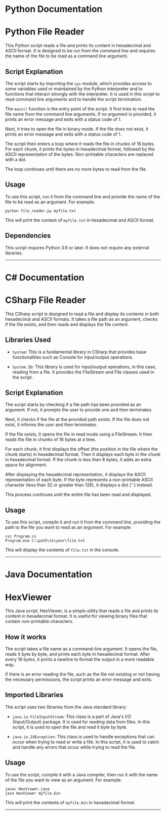 # Python Documentation

# Python File Reader

This Python script reads a file and prints its content in hexadecimal and ASCII format. It is designed to be run from the command line and requires the name of the file to be read as a command line argument.

## Script Explanation

The script starts by importing the `sys` module, which provides access to some variables used or maintained by the Python interpreter and to functions that interact strongly with the interpreter. It is used in this script to read command line arguments and to handle the script termination.

The `main()` function is the entry point of the script. It first tries to read the file name from the command line arguments. If no argument is provided, it prints an error message and exits with a status code of 1.

Next, it tries to open the file in binary mode. If the file does not exist, it prints an error message and exits with a status code of 1.

The script then enters a loop where it reads the file in chunks of 16 bytes. For each chunk, it prints the bytes in hexadecimal format, followed by the ASCII representation of the bytes. Non-printable characters are replaced with a dot.

The loop continues until there are no more bytes to read from the file.

## Usage

To use this script, run it from the command line and provide the name of the file to be read as an argument. For example:

```
python file_reader.py myfile.txt
```

This will print the content of `myfile.txt` in hexadecimal and ASCII format.

## Dependencies

This script requires Python 3.6 or later. It does not require any external libraries.

---

# C# Documentation

# CSharp File Reader

This CSharp script is designed to read a file and display its contents in both hexadecimal and ASCII formats. It takes a file path as an argument, checks if the file exists, and then reads and displays the file content.

## Libraries Used

- `System`: This is a fundamental library in CSharp that provides base functionalities such as Console for input/output operations.

- `System.IO`: This library is used for input/output operations, in this case, reading from a file. It provides the FileStream and File classes used in the script.

## Script Explanation

The script starts by checking if a file path has been provided as an argument. If not, it prompts the user to provide one and then terminates.

Next, it checks if the file at the provided path exists. If the file does not exist, it informs the user and then terminates.

If the file exists, it opens the file in read mode using a FileStream. It then reads the file in chunks of 16 bytes at a time.

For each chunk, it first displays the offset (the position in the file where the chunk starts) in hexadecimal format. Then it displays each byte in the chunk in hexadecimal format. If the chunk is less than 8 bytes, it adds an extra space for alignment.

After displaying the hexadecimal representation, it displays the ASCII representation of each byte. If the byte represents a non-printable ASCII character (less than 32 or greater than 126), it displays a dot ('.') instead.

This process continues until the entire file has been read and displayed.

## Usage

To use this script, compile it and run it from the command line, providing the path to the file you want to read as an argument. For example:

```
csc Program.cs
Program.exe C:\path\to\your\file.txt
```

This will display the contents of `file.txt` in the console.

---

# Java Documentation

# HexViewer

This Java script, HexViewer, is a simple utility that reads a file and prints its content in hexadecimal format. It is useful for viewing binary files that contain non-printable characters.

## How it works

The script takes a file name as a command-line argument. It opens the file, reads it byte by byte, and prints each byte in hexadecimal format. After every 16 bytes, it prints a newline to format the output in a more readable way.

If there is an error reading the file, such as the file not existing or not having the necessary permissions, the script prints an error message and exits.

## Imported Libraries

The script uses two libraries from the Java standard library:

- `java.io.FileInputStream`: This class is a part of Java's I/O (Input/Output) package. It is used for reading data from files. In this script, it is used to open the file and read it byte by byte.

- `java.io.IOException`: This class is used to handle exceptions that can occur when trying to read or write a file. In this script, it is used to catch and handle any errors that occur while trying to read the file.

## Usage

To use the script, compile it with a Java compiler, then run it with the name of the file you want to view as an argument. For example:

```
javac HexViewer.java
java HexViewer myfile.bin
```

This will print the contents of `myfile.bin` in hexadecimal format.

---
